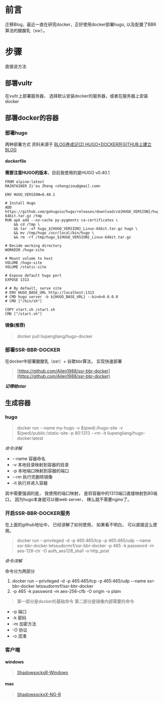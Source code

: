 <!-- more -->

# 前言
迁移Blog，最近一直在研究docker，正好使用docker部署hugo, 以及配置了BBR算法的酸酸乳（ssr）。

# 步骤
直接说方法
## 部署vultr 
在vultr上部署服务器， 选择默认安装docker的服务器，或者在服务器上安装docker
## 部署docker的容器
### 部署hugo
两种部署方式
资料来源于 [BLOG养成记(2) HUGO+DOCKER在GITHUB上建立BLOG](https://orianna-zzo.github.io/blog/2018-01/blog%E5%85%BB%E6%88%90%E8%AE%B02-hugo-docker%E5%9C%A8github%E4%B8%8A%E5%BB%BA%E7%AB%8Bblog/)

#### dockerfile
**需要注意HUGO的版本**，目前我使用的是HUGO v0.40.1

```
FROM alpine:latest
MAINTAINER Zi'ou Zheng <zhengziou@gmail.com>

ENV HUGO_VERSION=0.40.1

# Install Hugo
ADD https://github.com/gohugoio/hugo/releases/download/v${HUGO_VERSION}/hugo_${HUGO_VERSION}_Linux-64bit.tar.gz /tmp
RUN apk add --no-cache py-pygments ca-certificates \
    && cd /tmp \
    && tar -xf hugo_${HUGO_VERSION}_Linux-64bit.tar.gz hugo \
    && mv /tmp/hugo /usr/local/bin/hugo \
    && rm -rf /tmp/hugo_${HUGO_VERSION}_Linux-64bit.tar.gz

# Decide working directory
WORKDIR /hugo-site

# Mount volume to host
VOLUME /hugo-site
VOLUME /static-site

# Expose default hugo port
EXPOSE 1313

# # By default, serve site
# ENV HUGO_BASE_URL http://localhost:1313
# CMD hugo server -b ${HUGO_BASE_URL} --bind=0.0.0.0
# CMD ["/bin/sh"]

COPY start.sh /start.sh
CMD ["/start.sh"]

```

#### 镜像(推荐)

>docker pull liupengliang/hugo-docker

### 部署SSR-BBR-DOCKER
在docker中部署酸酸乳（ssr）+ 谷歌bbr算法， 实现快速部署

>[https://github.com/Ailen1988/ssr-bbr-docker](https://github.com/Ailen1988/ssr-bbr-docker)


***记得给star***

## 生成容器
### hugo
>docker run --name my-hugo -v $(pwd):/hugo-site -v $(pwd)/public:/static-site -p 80:1313 --rm -it liupengliang/hugo-docker:latest

*命令详解*

* --name 容器命名
* -v 本地目录映射到容器的目录
* -p 本地端口映射到容器的端口
* --rm 执行完删除镜像
* -it 执行并进入容器

其中需要强调的是， 我使用的端口映射， 是将容器中的1313端口直接映射到80端口， 因为hugo本身就可以做web server， 辣么就不需要nginx了。

### 开启SSR-BBR-DOCKER服务
在上面的github地址中， 已经讲解了如何使用， 如果看不明白， 可以直接这么使用。
>docker run --privileged -d -p 465:465/tcp -p 465:465/udp --name ssr-bbr-docker letssudormrf/ssr-bbr-docker -p 465 -k password -m aes-128-ctr -O auth_aes128_sha1 -o http_post

*命令详解*

命令分为两部分
1. docker run --privileged -d -p 465:465/tcp -p 465:465/udp --name ssr-bbr-docker letssudormrf/ssr-bbr-docker
2. -p 465 -k password -m aes-256-cfb -O origin -o plain

> 第一部分是docker的基础命令
> 第二部分是镜像内部需要的命令

* -p 端口
* -k 密码
* -m 加密方法
* -O 协议
* -o 混淆

### 客户端
#### windows
>[ShadowsocksR-Windows](https://github.com/HMBSbige/ShadowsocksR-Windows/releases)
#### mac
>[ShadowsocksX-NG-R](https://github.com/qinyuhang/ShadowsocksX-NG-R/releases)




